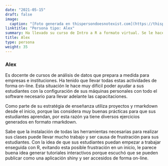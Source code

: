```yaml
---
date: "2021-05-15"
draft: false
image:
  caption: "[Foto generada en thispersondoesnotexist.com](https://thispersondoesnotexist.com/)"
linktitle: "Persona tipo: Alex"
summary: Ha llevado su curso de Intro a R a formato virtual. Se le hace muy difícil poder ayudar a sus estudiantes con la configuración de sus máquinas personales con todo el software necesario.
title: Alex
type: persona
weight: 35
---
```


### Alex

Es docente de cursos de análisis de datos que prepara a medida para empresas e instituciones.  Ha tenido que llevar todas estas actividades de forma on-line. Esta situación le hace muy difícil poder ayudar a sus estudiantes con la configuración de sus máquinas personales con todo el software necesario para llevar adelante las capacitaciones. 

Como parte de su estratégia de enseñanza utiliza proyectos y rmarkdown desde el inicio, porque las considera muy buenas prácticas para que sus estudiantes aprendan, por esta razón ya tiene diversos ejercicios generados en formato rmarkdown. 

Sabe que la instalación de todas las herramientas necesarias para realizar sus clases puede llevar mucho trabajo y ser causa de frustración para sus estudiantes. Con la idea de que sus estudiantes puedan empezar a trabajar enseguida con R, evitando esta posible frustración en un inicio, le parece buena idea generar tutoriales interactivos porque escuchó que se pueden publicar como una aplicación shiny y ser accesidos de forma on-line.